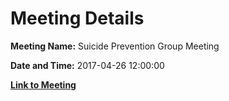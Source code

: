 # Meeting Details

**Meeting Name:** Suicide Prevention Group Meeting

**Date and Time:** 2017-04-26 12:00:00

**[Link to Meeting](https://www.limerick.ie/council/whats-on/suicide-prevention-group-meeting-0)**

